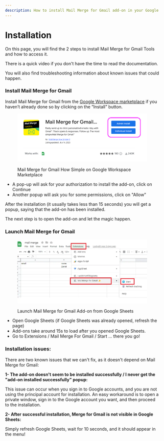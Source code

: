 ```yaml
---
description: How to install Mail Merge for Gmail add-on in your Google Sheets
---
```


# Installation

On this page, you will find the 2 steps to install Mail Merge for Gmail Tools and how to access it.

There is a quick video if you don't have the time to read the documentation.

You will also find troubleshooting information about known issues that could happen.

### Install Mail Merge for Gmail <a href="#h.yh7yiptzhjsv_l" id="h.yh7yiptzhjsv_l"></a>

Install Mail Merge for Gmail from the [Google Workspace marketplace](https://workspace.google.com/marketplace/app/mail\_merge\_for\_gmail\_how/57033717989) if you haven’t already done so by clicking on the “Install” button.

<figure><img src=".gitbook/assets/mmfgHow.png" alt="Mail Merge for Gmail How Simple on Google Workspace Marketplace"><figcaption><p>Mail Merge for Gmail How Simple on Google Workspace Marketplace</p></figcaption></figure>

* A pop-up will ask for your authorization to install the add-on, click on Continue
* Another popup will ask you for some permissions, click on "Allow"

After the installation (it usually takes less than 15 seconds) you will get a popup, saying that the add-on has been installed.

The next step is to open the add-on and let the magic happen.

### Launch Mail Merge for Gmail <a href="#h.4p9vsne6s5z4_l" id="h.4p9vsne6s5z4_l"></a>

<figure><img src=".gitbook/assets/spaces_tBoQpQrzJViUHu4Cv5ai_uploads_HkpyNXc3mtBs3aCQLplI_launch mailmerge.webp" alt="Launch Mail Merge for Gmail Add-on from Google Sheets"><figcaption><p>Launch Mail Merge for Gmail Add-on from Google Sheets</p></figcaption></figure>

* Open Google Sheets (if Google Sheets was already opened, refresh the page)
* Add-ons take around 15s to load after you opened Google Sheets.
* Go to Extensions / Mail Merge For Gmail / Start ... there you go!

### Installation issues: <a href="#h.2zr90orf384h_l" id="h.2zr90orf384h_l"></a>

There are two known issues that we can't fix, as it doesn't depend on Mail Merge for Gmail:

**1- The add-on doesn't seem to be installed successfully / I never get the "add-on installed successfully" popup:**

This issue can occur when you sign in to Google accounts, and you are not using the principal account for installation. An easy workaround is to open a private window, sign in to the Google account you want, and then proceed to the installation.

**2- After successful installation, Merge for Gmail is not visible in Google Sheets:**

Simply refresh Google Sheets, wait for 10 seconds, and it should appear in the menu!

